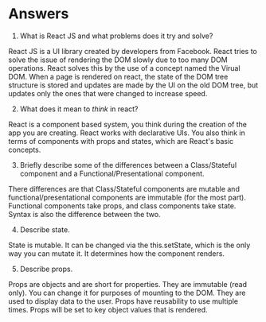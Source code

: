 # Answers

1.  What is React JS and what problems does it try and solve?

React JS is a UI library created by developers from Facebook. React tries to solve the issue of rendering the DOM slowly due to too many DOM operations. React solves this by the use of a concept named the Virual DOM. When a page is rendered on react, the state of the DOM tree structure is stored and updates are made by the UI on the old DOM tree, but updates only the ones that were changed to increase speed. 

2.  What does it mean to _think_ in react?

React is a component based system, you think during the creation of the app you are creating. React works with declarative
UIs. You also think in terms of components with props and states, which are React's basic concepts. 

3.  Briefly describe some of the differences between a Class/Stateful component and a Functional/Presentational component.

There differences are that Class/Stateful components are mutable and functional/presentational components are immutable (for the most part). Functional components take props, and class components take state. Syntax is also the difference between the two. 

4.  Describe state.

State is mutable. It can be changed via the this.setState, which is the only way you can mutate it. It determines how the component renders. 

5.  Describe props.

Props are objects and are short for properties. They are immutable (read only). You can change it for purposes of mounting to the DOM. They are used to display data to the user. Props have reusability to use multiple times. Props will be set to key object values that is rendered.